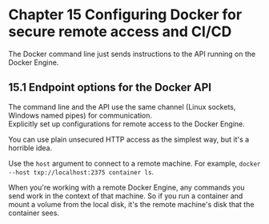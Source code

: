 # Chapter 15 Configuring Docker for secure remote access and CI/CD

The Docker command line just sends instructions to the API running on the Docker Engine.

## 15.1 Endpoint options for the Docker API
The command line and the API use the same channel (Linux sockets, Windows named pipes) for communication.   
Explicitly set up configurations for remote access to the Docker Engine. 

You can use plain unsecured HTTP access as the simplest way, but it's a horrible idea.

Use the `host` argument to connect to a remote machine. For example, `docker --host txp://localhost:2375 container ls`.

When you're working with a remote Docker Engine, any commands you send work in the context of that machine. So if you run a container and mount a volume from the local disk, it's the remote machine's disk that the container sees.